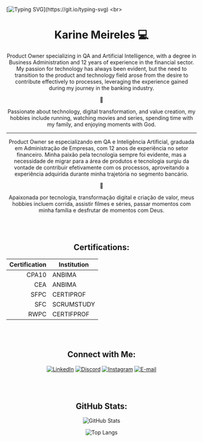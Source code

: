 
  [![Typing SVG](https://readme-typing-svg.herokuapp.com?font=Fira+Code&pause=1000&color=F74C92&width=435&lines=Welcome+to+my+GitHub!;Bem+vindo+ao+meu+GitHub!)](https://git.io/typing-svg) 
  <br>
<h1 align="center"style="color=#E94D5F">Karine Meireles 💻</h1>

<p align="center">Product Owner specializing in QA and Artificial Intelligence, with a degree in Business Administration and 12 years of experience in the financial sector. My passion for technology has always been evident, but the need to transition to the product and technology field arose from the desire to contribute effectively to processes, leveraging the experience gained during my journey in the banking industry.</p>
<p align="center">💟</p>
<p align="center">Passionate about technology, digital transformation, and value creation, my hobbies include running, watching movies and series, spending time with my family, and enjoying moments with God.</p>




  -----------------------------------------

  
<p align="center">Product Owner se especializando em QA e Inteligência Artificial, graduada em Administração de Empresas, com 12 anos de experiência no setor financeiro. 
Minha paixão pela tecnologia sempre foi evidente, mas a necessidade de migrar para a área de produtos e tecnologia surgiu da vontade de contribuir efetivamente com os processos, aproveitando a experiência adquirida durante minha trajetória no segmento bancário.</p>
<p align="center">💟</p>
<p align="center">Apaixonada por tecnologia, transformação digital e criação de valor, meus hobbies incluem corrida, assistir filmes e séries, passar momentos com minha família e desfrutar de momentos com Deus.</p>



<br>
<br>

  <h2 align="center"> Certifications:</h2>

  <div align="center">

| Certification | Institution |
|-----:|---------------|
| CPA10 | ANBIMA |
| CEA | ANBIMA  |
| SFPC | CERTIPROF |
| SFC | SCRUMSTUDY  |
| RWPC | CERTIFPROF |

</div>

<br>
<br>
  <h2 align="center"> Connect with Me:</h2>
  
    
<div align="center">
  
[![LinkedIn](https://img.shields.io/badge/LinkedIn-0077B5?style=for-the-badge&logo=linkedin&logoColor=white)](https://www.linkedin.com/in/karinelameireles)
[![Discord](https://img.shields.io/badge/Discord-7289DA?style=for-the-badge&logo=discord&logoColor=white)](https://discord.com/channels/@karine.meireles/)
[![Instagram](https://img.shields.io/badge/-Instagram-%23E4405F?style=for-the-badge&logo=instagram&logoColor=white)](https://www.instagram.com/ka.mmeireles/)
[![E-mail](https://img.shields.io/badge/-Email-000?style=for-the-badge&logo=microsoft-outlook&logoColor=White)](mailto:karinelameireles@hotmail.com)



</div>

<br>
<br>



 <h2 align="center"> GitHub Stats:</h2>
<div align="center">
  
![GitHub Stats](https://github-readme-stats.vercel.app/api?username=karinemeireles&theme=transparent&bg_color=000&border_color=30A3DC&show_icons=true&icon_color=30A3DC&title_color=E94D5F&text_color=FFF)

![Top Langs](https://github-readme-stats-git-masterrstaa-rickstaa.vercel.app/api/top-langs/?username=karinemeireles&layout=compact&bg_color=000&border_color=30A3DC&title_color=E94D5F&text_color=FFF)

</div>

 
 

